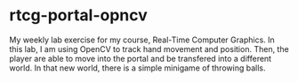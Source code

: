 # rtcg-portal-opncv
My weekly lab exercise for my course, Real-Time Computer Graphics. In this lab, I am using OpenCV to track hand movement and position. Then, the player are able to move into the portal and be transfered into a different world. In that new world, there is a simple minigame of throwing balls.
